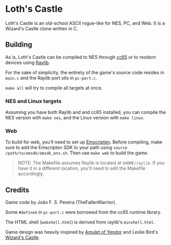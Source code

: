 # Loth's Castle

Loth's Castle is an old-school ASCII rogue-like for NES, PC, and Web. It is a
Wizard's Castle clone written in C.

## Building

As is, Loth's Castle can be compiled to NES through
[cc65](https://github.com/cc65/cc65) or to modern devices using
[Raylib](https://github.com/raysan5/raylib).

For the sake of simplicity, the entirety of the game's source code resides in
`main.c` and the Raylib port sits in `pc-port.c`.

`make all` will try to compile all targets at once.

### NES and Linux targets

Assuming you have both Raylib and and cc65 installed, you can compile the NES
version with `make nes`, and the Linux version with `make linux`.

### Web

To build for web, you'll need to set up [Emscripten](https://emscripten.org).
Before compiling, make sure to add the Emscripten SDK to your path using
`source /path/to/emsdk/emsdk_env.sh`. Then use `make web` to build
the game.

> NOTE: The Makefile assumes Raylib is located at `$HOME/raylib`. If you have
it in a different location, you'll need to edit the Makefile accordingly.

## Credits

Game code by João F. S. Pereira (TheFallenWarrior).

Some `#define`s in `pc-port.c` were borrowed from the cc65 runtime library.

The HTML shell (`webshell.html`) is derived from raylib's `minshell.html`.

Game design was heavily inspired by
[Amulet of Yendor](https://www.mobygames.com/game/13440/amulet-of-yendor/) and
Leslie Bird's [Wizard's Castle](https://github.com/lesliesbird/WizardsCastle).